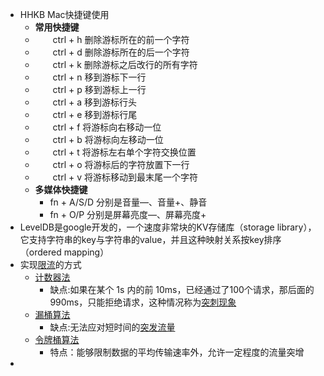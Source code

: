- HHKB Mac快捷键使用
    - **常用快捷键**
    - 　　ctrl + h 删除游标所在的前一个字符
    - 　　ctrl + d 删除游标所在的后一个字符
    - 　　ctrl + k 删除游标之后改行的所有字符
    - 　　ctrl + n 移到游标下一行
    - 　　ctrl + p 移到游标上一行
    - 　　ctrl + a 移到游标行头
    - 　　ctrl + e 移到游标行尾
    - 　　ctrl + f 将游标向右移动一位
    - 　　ctrl + b 将游标向左移动一位
    - 　　ctrl + t 将游标左右单个字符交换位置
    - 　　ctrl + o 将游标后的字符放置下一行
    - 　　ctrl + v 将游标移动到最末尾一个字符
    - **多媒体快捷键**
        - fn + A/S/D 分别是音量—、音量+、静音
        - fn + O/P 分别是屏幕亮度—、屏幕亮度+
- LevelDB是google开发的，一个速度非常块的KV存储库（storage library），它支持字符串的key与字符串的value，并且这种映射关系按key排序（ordered mapping）
- 实现[限流](<限流.md>)的方式
    - [计数器法](<计数器法.md>)
        - 缺点:如果在某个 1s 内的前 10ms，已经通过了100个请求，那后面的 990ms，只能拒绝请求，这种情况称为[突刺现象](<突刺现象.md>)
    - [漏桶算法](<漏桶算法.md>)
        - 缺点:无法应对短时间的[突发流量](<突发流量.md>)
    - [令牌桶算法](<令牌桶算法.md>)
        - 特点：能够限制数据的平均传输速率外，允许一定程度的流量突增
- 

